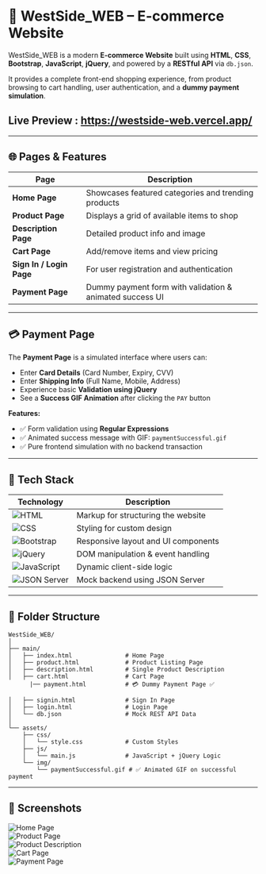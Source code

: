 # 🍭 WestSide\_WEB – E-commerce Website

WestSide\_WEB is a modern **E-commerce Website** built using **HTML**, **CSS**, **Bootstrap**, **JavaScript**, **jQuery**, and powered by a **RESTful API** via `db.json`.

It provides a complete front-end shopping experience, from product browsing to cart handling, user authentication, and a **dummy payment simulation**.

## Live Preview : https://westside-web.vercel.app/

---

## 🌐 Pages & Features

| Page                     | Description                                              |
| ------------------------ | -------------------------------------------------------- |
| **Home Page**            | Showcases featured categories and trending products      |
| **Product Page**         | Displays a grid of available items to shop               |
| **Description Page**     | Detailed product info and image                          |
| **Cart Page**            | Add/remove items and view pricing                        |
| **Sign In / Login Page** | For user registration and authentication                 |
| **Payment Page**         | Dummy payment form with validation & animated success UI |

---

## 💳 Payment Page

The **Payment Page** is a simulated interface where users can:

* Enter **Card Details** (Card Number, Expiry, CVV)
* Enter **Shipping Info** (Full Name, Mobile, Address)
* Experience basic **Validation using jQuery**
* See a **Success GIF Animation** after clicking the `PAY` button

**Features:**

* ✅ Form validation using **Regular Expressions**
* ✅ Animated success message with GIF: `paymentSuccessful.gif`
* ✅ Pure frontend simulation with no backend transaction

---

## 🧰 Tech Stack

| Technology                                                                                                             | Description                         |
| ---------------------------------------------------------------------------------------------------------------------- | ----------------------------------- |
| ![HTML](https://img.shields.io/badge/HTML-E34F26?style=for-the-badge\&logo=html5\&logoColor=white)                     | Markup for structuring the website  |
| ![CSS](https://img.shields.io/badge/CSS-1572B6?style=for-the-badge\&logo=css3\&logoColor=white)                        | Styling for custom design           |
| ![Bootstrap](https://img.shields.io/badge/Bootstrap-563D7C?style=for-the-badge\&logo=bootstrap\&logoColor=white)       | Responsive layout and UI components |
| ![jQuery](https://img.shields.io/badge/jQuery-0769AD?style=for-the-badge\&logo=jquery\&logoColor=white)                | DOM manipulation & event handling   |
| ![JavaScript](https://img.shields.io/badge/JavaScript-F7DF1E?style=for-the-badge\&logo=javascript\&logoColor=black)    | Dynamic client-side logic           |
| ![JSON Server](https://img.shields.io/badge/REST%20API-db.json-000000?style=for-the-badge\&logo=json\&logoColor=white) | Mock backend using JSON Server      |

---

## 📁 Folder Structure

```
WestSide_WEB/
│
├── main/
│   ├── index.html               # Home Page
│   ├── product.html             # Product Listing Page
│   ├── description.html         # Single Product Description
│   ├── cart.html                # Cart Page
      |── payment.html           # 💳 Dummy Payment Page ✅

│   ├── signin.html              # Sign In Page
│   ├── login.html               # Login Page                        
│   └── db.json                  # Mock REST API Data
│
└── assets/
    ├── css/
    │   └── style.css            # Custom Styles
    ├── js/
    │   └── main.js              # JavaScript + jQuery Logic
    └── img/
        └── paymentSuccessful.gif # ✅ Animated GIF on successful payment
```

---

## 🟯 Screenshots

![Home Page](https://github.com/user-attachments/assets/b7ccac7c-4861-41c2-bccd-5154a896145c)<br>
![Product Page](https://github.com/user-attachments/assets/a91d35ad-ea95-419e-acd4-2b51fe2e46d6)<br>
![Product Description](https://github.com/user-attachments/assets/5de6dd06-8353-46fd-8dcd-8c96e451fde3)<br>
![Cart Page](https://github.com/user-attachments/assets/f11d9f3c-6cb5-421d-9ce8-1661bf5d3937)<br>
![Payment Page](https://github.com/user-attachments/assets/9ecae142-abc4-4f6f-b699-67e44d265dfe)

 
